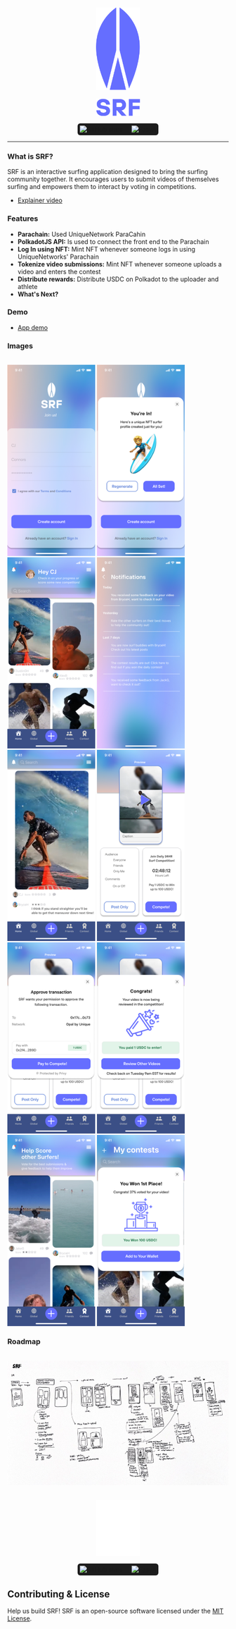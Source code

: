 <p align="center">
<br />
    <img src="logo_blue.png" width="100" alt=""/>
<br />
<br />
    <img src="title_blue.png" width="100" alt=""/>
<br />
</p>
<p align="center" style="display: flex; justify-content: center; align-items: center;">
    <span style="display: inline-flex; align-items: center; background-color: #1c1c1c; padding: 5px; border-radius: 6px;">
        <img src="https://img.shields.io/github/stars/jjjutla/melodot?style=social" alt="GitHub stars"/>
        <span style="margin: 0 10px; color: white; font-size: 14px;"></span>
        <a href="https://www.easya.io/">
            <img src="https://github.com/user-attachments/assets/09cfc307-f04f-4225-8c3b-bc96c47583a6" alt="EasyA" style="height: 21px;"/>
        </a>
    </span>
</p>

---

### What is SRF?
SRF is an interactive surfing application designed to bring the surfing community together. It encourages users to submit videos of themselves surfing and empowers them to interact by voting in competitions. 

- [Explainer video](https://share.descript.com/view/dM8EP4Tx86G)

### Features
- **Parachain:** Used UniqueNetwork ParaCahin
- **PolkadotJS API:** Is used to connect the front end to the Parachain
- **Log In using NFT:** Mint NFT whenever someone logs in using UniqueNetworks' Parachain
- **Tokenize video submissions:** Mint NFT whenever someone uploads a video and enters the contest
- **Distribute rewards:** Distribute USDC on Polkadot to the uploader and athlete
- **What's Next?**

### Demo
- [App demo](https://youtu.be/rZFbwazISlo)

### Images
<p align="left">
<br />
    <img src="login.png" width="200" alt=""/>
    <img src="3.1. Login - light.png" width="200" alt=""/>
    <img src="home.png" width="200" alt=""/>
    <img src="0Notifications.png" width="200" alt=""/>
    <img src="1.1. Social home - dark.png" width="200" alt=""/>
    <img src="compete.png" width="200" alt=""/>
    <img src="compete2.png" width="200" alt=""/>
    <img src="compete3.png" width="200" alt=""/>
    <img src="vote.png" width="200" alt=""/>
    <img src="winner.png" width="200" alt=""/>
<br />
</p>



### Roadmap
<p align="left">
<br />
    <img src="userflow.PNG" width="800" alt=""/>
<br />
</p>



<p align="center">
<br />
    <img src="logo_white.png" width="100" alt=""/>
<br />
</p>
<p align="center" style="display: flex; justify-content: center; align-items: center;">
    <span style="display: inline-flex; align-items: center; background-color: #1c1c1c; padding: 5px; border-radius: 6px;">
        <img src="https://img.shields.io/github/stars/jjjutla/melodot?style=social" alt="GitHub stars"/>
        <span style="margin: 0 10px; color: white; font-size: 14px;"></span>
        <a href="https://www.easya.io/">
            <img src="https://github.com/user-attachments/assets/09cfc307-f04f-4225-8c3b-bc96c47583a6" alt="EasyA" style="height: 21px;"/>
        </a>
    </span>
</p>


## Contributing & License
Help us build SRF! SRF is an open-source software licensed under the [MIT License](https://github.com/jjjutla/melodot/blob/main/MIT-LICENSE.txt).
